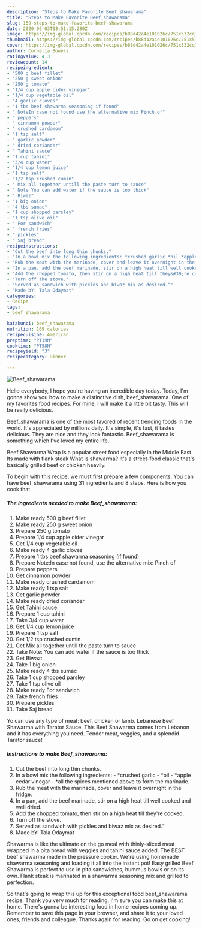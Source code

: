 ```yaml
---
description: "Steps to Make Favorite Beef_shawarama"
title: "Steps to Make Favorite Beef_shawarama"
slug: 159-steps-to-make-favorite-beef-shawarama
date: 2020-06-03T08:51:15.280Z
image: https://img-global.cpcdn.com/recipes/b88d42a4e101026c/751x532cq70/beef_shawarama-recipe-main-photo.jpg
thumbnail: https://img-global.cpcdn.com/recipes/b88d42a4e101026c/751x532cq70/beef_shawarama-recipe-main-photo.jpg
cover: https://img-global.cpcdn.com/recipes/b88d42a4e101026c/751x532cq70/beef_shawarama-recipe-main-photo.jpg
author: Cornelia Bowers
ratingvalue: 4.3
reviewcount: 14
recipeingredient:
- "500 g beef fillet"
- "250 g sweet onion"
- "250 g tomato"
- "1/4 cup apple cider vinegar"
- "1/4 cup vegetable oil"
- "4 garlic cloves"
- "1 tbs beef shawarma seasoning if found"
- " NoteIn case not found use the alternative mix Pinch of"
- " peppers"
- " cinnamon powder"
- " crushed cardamom"
- "1 tsp salt"
- " garlic powder"
- " dried coriander"
- " Tahini sauce"
- "1 cup tahini"
- "3/4 cup water"
- "1/4 cup lemon juice"
- "1 tsp salt"
- "1/2 tsp crushed cumin"
- " Mix all together untill the paste turn to sauce"
- " Note You can add water if the sauce is too thick"
- " Biwaz"
- "1 big onion"
- "4 tbs sumac"
- "1 cup shopped parsley"
- "1 tsp olive oil"
- " For sandwich"
- " french fries"
- " pickles"
- " Saj bread"
recipeinstructions:
- "Cut the beef into long thin chunks."
- "In a bowl mix the following ingredients: *crushed garlic *oil *apple cedar vinegar *all the spices mentioned above to form the marinade."
- "Rub the meat with the marinade, cover and leave it overnight in the fridge."
- "In a pan, add the beef marinade, stir on a high heat till well cooked and well dried."
- "Add the chopped tomato, then stir on a high heat till they&#39;re cooked."
- "Turn off the stove."
- "Served as sandwich with pickles and biwaz mix as desired.“"
- "Made bY: Tala Odaymat"
categories:
- Recipe
tags:
- beef_shawarama

katakunci: beef_shawarama 
nutrition: 169 calories
recipecuisine: American
preptime: "PT19M"
cooktime: "PT58M"
recipeyield: "3"
recipecategory: Dinner

---
```



![Beef_shawarama](https://img-global.cpcdn.com/recipes/b88d42a4e101026c/751x532cq70/beef_shawarama-recipe-main-photo.jpg)

Hello everybody, I hope you're having an incredible day today. Today, I'm gonna show you how to make a distinctive dish, beef_shawarama. One of my favorites food recipes. For mine, I will make it a little bit tasty. This will be really delicious.

Beef_shawarama is one of the most favored of recent trending foods in the world. It's appreciated by millions daily. It's simple, it's fast, it tastes delicious. They are nice and they look fantastic. Beef_shawarama is something which I've loved my entire life.

Beef Shawarma Wrap is a popular street food especially in the Middle East. Its made with flank steak What is shawarma? It&#39;s a street-food classic that&#39;s basically grilled beef or chicken heavily.


To begin with this recipe, we must first prepare a few components. You can have beef_shawarama using 31 ingredients and 8 steps. Here is how you cook that.

<!--inarticleads1-->

##### The ingredients needed to make Beef_shawarama:

1. Make ready 500 g beef fillet
1. Make ready 250 g sweet onion
1. Prepare 250 g tomato
1. Prepare 1/4 cup apple cider vinegar
1. Get 1/4 cup vegetable oil
1. Make ready 4 garlic cloves
1. Prepare 1 tbs beef shawarma seasoning (if found)
1. Prepare  Note:In case not found, use the alternative mix: Pinch of
1. Prepare  peppers
1. Get  cinnamon powder
1. Make ready  crushed cardamom
1. Make ready 1 tsp salt
1. Get  garlic powder
1. Make ready  dried coriander
1. Get  Tahini sauce:
1. Prepare 1 cup tahini
1. Take 3/4 cup water
1. Get 1/4 cup lemon juice
1. Prepare 1 tsp salt
1. Get 1/2 tsp crushed cumin
1. Get  Mix all together untill the paste turn to sauce
1. Take  Note: You can add water if the sauce is too thick
1. Get  Biwaz:
1. Take 1 big onion
1. Make ready 4 tbs sumac
1. Take 1 cup shopped parsley
1. Take 1 tsp olive oil
1. Make ready  For sandwich
1. Take  french fries
1. Prepare  pickles
1. Take  Saj bread


Yo can use any type of meat: beef, chicken or lamb. Lebanese Beef Shawarma with Tarator Sauce. This Beef Shawarma comes from Lebanon and it has everything you need. Tender meat, veggies, and a splendid Tarator sauce! 

<!--inarticleads2-->

##### Instructions to make Beef_shawarama:

1. Cut the beef into long thin chunks.
1. In a bowl mix the following ingredients: - *crushed garlic - *oil - *apple cedar vinegar - *all the spices mentioned above to form the marinade.
1. Rub the meat with the marinade, cover and leave it overnight in the fridge.
1. In a pan, add the beef marinade, stir on a high heat till well cooked and well dried.
1. Add the chopped tomato, then stir on a high heat till they&#39;re cooked.
1. Turn off the stove.
1. Served as sandwich with pickles and biwaz mix as desired.“
1. Made bY: Tala Odaymat


Shawarma is like the ultimate on the go meal with thinly-sliced meat wrapped in a pita bread with veggies and tahini sauce added. The BEST beef shawarma made in the pressure cooker. We&#39;re using homemade shawarma seasoning and loading it all into the instant pot! Easy grilled Beef Shawarma is perfect to use in pita sandwiches, hummus bowls or on its own. Flank steak is marinated in a shawarma seasoning mix and grilled to perfection. 

So that's going to wrap this up for this exceptional food beef_shawarama recipe. Thank you very much for reading. I'm sure you can make this at home. There's gonna be interesting food in home recipes coming up. Remember to save this page in your browser, and share it to your loved ones, friends and colleague. Thanks again for reading. Go on get cooking!

